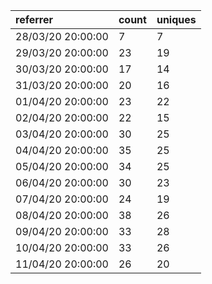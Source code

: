 | referrer          | count | uniques |
| :---------------- | :---- | :------ |
| 28/03/20 20:00:00 | 7     | 7       |
| 29/03/20 20:00:00 | 23    | 19      |
| 30/03/20 20:00:00 | 17    | 14      |
| 31/03/20 20:00:00 | 20    | 16      |
| 01/04/20 20:00:00 | 23    | 22      |
| 02/04/20 20:00:00 | 22    | 15      |
| 03/04/20 20:00:00 | 30    | 25      |
| 04/04/20 20:00:00 | 35    | 25      |
| 05/04/20 20:00:00 | 34    | 25      |
| 06/04/20 20:00:00 | 30    | 23      |
| 07/04/20 20:00:00 | 24    | 19      |
| 08/04/20 20:00:00 | 38    | 26      |
| 09/04/20 20:00:00 | 33    | 28      |
| 10/04/20 20:00:00 | 33    | 26      |
| 11/04/20 20:00:00 | 26    | 20      |